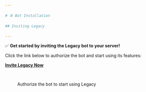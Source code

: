 ```yaml
---

# ⚙️ Bot Installation  

## Inviting Legacy  

---  
```


✅ **Get started by inviting the Legacy bot to your server!**  

Click the link below to authorize the bot and start using its features:  

[**Invite Legacy Now**](https://discord.com/oauth2/authorize?client_id=1176633220536729721)  

<figure><img src=".gitbook/assets/Capture d’écran 2024-08-16 à 12.02.20.png" alt="" width="375"><figcaption><p>Authorize the bot to start using Legacy</p></figcaption></figure>  
